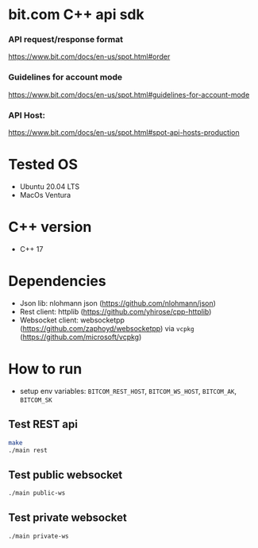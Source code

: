 # bit.com C++ api sdk

### API request/response format
https://www.bit.com/docs/en-us/spot.html#order

### Guidelines for account mode
https://www.bit.com/docs/en-us/spot.html#guidelines-for-account-mode

### API Host:
https://www.bit.com/docs/en-us/spot.html#spot-api-hosts-production



# Tested OS 

* Ubuntu 20.04 LTS
* MacOs Ventura

# C++ version

* C++ 17

# Dependencies

* Json lib: nlohmann json (https://github.com/nlohmann/json)
* Rest client: httplib (https://github.com/yhirose/cpp-httplib)
* Websocket client: websocketpp (https://github.com/zaphoyd/websocketpp) via `vcpkg` (https://github.com/microsoft/vcpkg)


# How to run

* setup env variables: `BITCOM_REST_HOST`, `BITCOM_WS_HOST`, `BITCOM_AK`, `BITCOM_SK`


## Test REST api
```bash
make
./main rest
```

## Test public websocket
```bash
./main public-ws
```

## Test private websocket
```bash
./main private-ws
```
